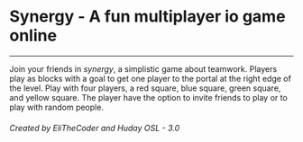 # Synergy - A fun multiplayer io game online
***
Join your friends in *synergy*, a simplistic game about teamwork.
Players play as blocks with a goal to get one player to the portal at the right edge of the level.
Play with four players, a red square, blue square, green square, and yellow square.
The player have the option to invite friends to play or to play with random people.

###### *Created by EliTheCoder and Huday OSL - 3.0*
